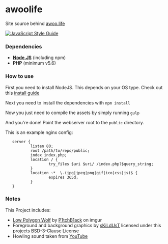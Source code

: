 # awoolife

Site source behind [awoo.life](https://awoo.life)

[![JavaScript Style Guide](https://img.shields.io/badge/code_style-standard-brightgreen.svg)](https://standardjs.com)

### Dependencies
  * **[Node.JS](https://nodejs.org)** (including npm)
  * **PHP** (minimum v5.6)

### How to use

First you need to install NodeJS. This depends on your OS type. 
Check out this [install guide](https://howtonode.org/how-to-install-nodejs)

Next you need to install the dependencies with `npm install`

Now you just need to compile the assets by simply running `gulp`

And you're done! Point the webserver root to the `public` directory.

This is an example nginx config:
````nginx
   server {
           listen 80;
           root /path/to/repo/public;
           index index.php;
           location / {
                   try_files $uri $uri/ /index.php?$query_string;
           }
           location ~*  \.(jpg|jpeg|png|gif|ico|css|js)$ {
                   expires 365d;
           }
   }
````

### Notes

This Project includes:
   * [Low Polygon Wolf](http://imgur.com/gallery/bRzwz) by [P1tchB1ack](http://imgur.com/user/P1tchB1ack) on imgur
   * Foreground and background graphics by [sKiLdUsT](https://skildust.com) licensed under this projects BSD-3-Clause License
   * Howling sound taken from [YouTube](https://www.youtube.com/watch?v=qCNs7Kyg7Ig)
  
